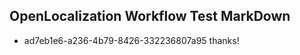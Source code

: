 ## OpenLocalization Workflow Test MarkDown
* ad7eb1e6-a236-4b79-8426-332236807a95 thanks!

<!--HONumber=Jul16_HO3-->


